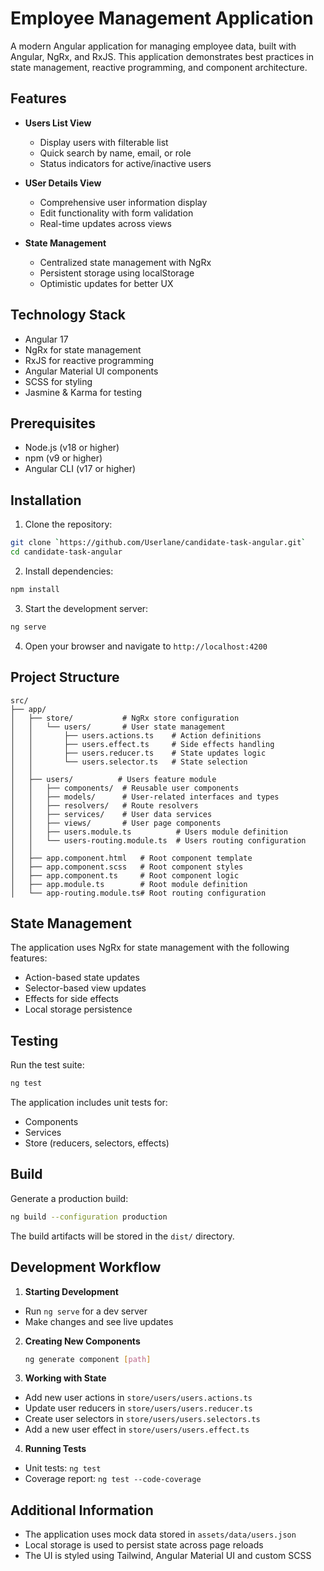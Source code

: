 # Employee Management Application

A modern Angular application for managing employee data, built with Angular, NgRx, and RxJS. This application demonstrates best practices in state management, reactive programming, and component architecture.

## Features

- **Users List View**
  - Display users with filterable list
  - Quick search by name, email, or role
  - Status indicators for active/inactive users

- **USer Details View**
  - Comprehensive user information display
  - Edit functionality with form validation
  - Real-time updates across views

- **State Management**
  - Centralized state management with NgRx
  - Persistent storage using localStorage
  - Optimistic updates for better UX

## Technology Stack

- Angular 17
- NgRx for state management
- RxJS for reactive programming
- Angular Material UI components
- SCSS for styling
- Jasmine & Karma for testing

## Prerequisites

- Node.js (v18 or higher)
- npm (v9 or higher)
- Angular CLI (v17 or higher)

## Installation

1. Clone the repository:
```bash
git clone `https://github.com/Userlane/candidate-task-angular.git`
cd candidate-task-angular
```

2. Install dependencies:
```bash
npm install
```

3. Start the development server:
```bash
ng serve
```

4. Open your browser and navigate to `http://localhost:4200`

## Project Structure

```
src/
├── app/
│   ├── store/           # NgRx store configuration
│   │   └── users/       # User state management
│   │       ├── users.actions.ts    # Action definitions
│   │       ├── users.effect.ts     # Side effects handling
│   │       ├── users.reducer.ts    # State updates logic
│   │       └── users.selector.ts   # State selection
│   │
│   ├── users/          # Users feature module
│   │   ├── components/  # Reusable user components
│   │   ├── models/      # User-related interfaces and types
│   │   ├── resolvers/   # Route resolvers
│   │   ├── services/    # User data services
│   │   ├── views/       # User page components
│   │   ├── users.module.ts          # Users module definition
│   │   └── users-routing.module.ts  # Users routing configuration
│   │
│   ├── app.component.html   # Root component template
│   ├── app.component.scss   # Root component styles
│   ├── app.component.ts     # Root component logic
│   ├── app.module.ts        # Root module definition
│   └── app-routing.module.ts# Root routing configuration
```

## State Management

The application uses NgRx for state management with the following features:

- Action-based state updates
- Selector-based view updates
- Effects for side effects
- Local storage persistence

## Testing

Run the test suite:

```bash
ng test
```

The application includes unit tests for:
- Components
- Services
- Store (reducers, selectors, effects)

## Build

Generate a production build:

```bash
ng build --configuration production
```

The build artifacts will be stored in the `dist/` directory.

## Development Workflow

1. **Starting Development**
  - Run `ng serve` for a dev server
  - Make changes and see live updates

2. **Creating New Components**
   ```bash
   ng generate component [path]
   ```

3. **Working with State**
  - Add new user actions in `store/users/users.actions.ts`
  - Update user reducers in `store/users/users.reducer.ts`
  - Create user selectors in `store/users/users.selectors.ts`
  - Add a new user effect in `store/users/users.effect.ts`

4. **Running Tests**
  - Unit tests: `ng test`
  - Coverage report: `ng test --code-coverage`

## Additional Information

- The application uses mock data stored in `assets/data/users.json`
- Local storage is used to persist state across page reloads
- The UI is styled using Tailwind, Angular Material UI and custom SCSS
